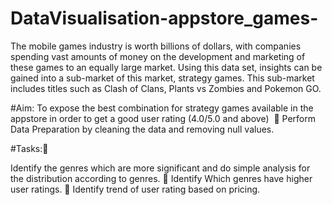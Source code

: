 # DataVisualisation-appstore_games-

The mobile games industry is worth billions of dollars, with companies spending vast amounts of money on the development and marketing of these games to an equally large market. Using this data set, insights can be gained into a sub-market of this market, strategy games. This sub-market includes titles such as Clash of Clans, Plants vs Zombies and Pokemon GO.

 #Aim: 
To expose the best combination for strategy games available in the appstore in order to get a good user rating (4.0/5.0 and above) 

Perform Data Preparation by cleaning the data and removing null values. 


#Tasks:
  
  Identify the genres which are more significant and do simple analysis for the distribution according to genres.

  Identify Which genres have higher user ratings. 

  Identify trend of user rating based on pricing.
